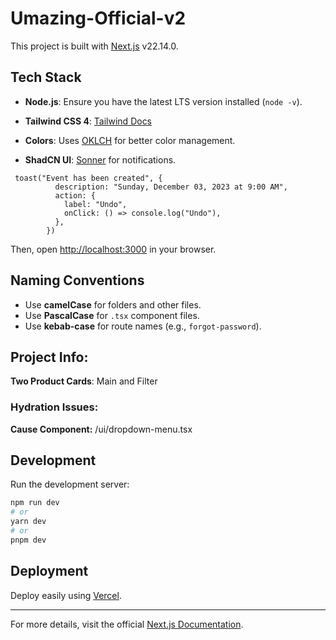 # Umazing-Official-v2

This project is built with [Next.js](https://nextjs.org) v22.14.0.

## Tech Stack
- **Node.js**: Ensure you have the latest LTS version installed (`node -v`).
- **Tailwind CSS 4**: [Tailwind Docs](https://tailwindcss.com)
- **Colors**: Uses [OKLCH](https://oklch.com/) for better color management.

- **ShadCN UI**: [Sonner](http://ui.shadcn.com/docs/components/sonner) for notifications.
````
 toast("Event has been created", {
          description: "Sunday, December 03, 2023 at 9:00 AM",
          action: {
            label: "Undo",
            onClick: () => console.log("Undo"),
          },
        })
````

Then, open [http://localhost:3000](http://localhost:3000) in your browser.

## Naming Conventions
- Use **camelCase** for folders and other files.
- Use **PascalCase** for `.tsx` component files.
- Use **kebab-case** for route names (e.g., `forgot-password`).

## Project Info:
**Two Product Cards**: Main and Filter
### Hydration Issues:
**Cause Component:** /ui/dropdown-menu.tsx

## Development
Run the development server:

```bash
npm run dev
# or
yarn dev
# or
pnpm dev
````

## Deployment
Deploy easily using [Vercel](https://vercel.com).

---
For more details, visit the official [Next.js Documentation](https://nextjs.org/docs).
